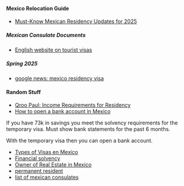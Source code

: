 
#### Mexico Relocation Guide

- [Must-Know Mexican Residency Updates for 2025](https://www.youtube.com/watch?v=hCyVkSJNfOU)

##### Mexican Consulate Documents

- [English website on tourist visas](https://consulmex.sre.gob.mx/boston/index.php/visas-english)

##### Spring 2025

- [google news: mexico residency visa](https://news.google.com/search?for=mexico+residency+visa&hl=en-US&gl=US&ceid=US%3Aen)

#### Random Stuff

- [Qroo Paul: Income Requirements for Residency ](https://www.youtube.com/watch?v=zQh7beYq55Y)
- [How to open a bank account in Mexico](https://www.youtube.com/watch?v=bofVS_jP5T8)

If you have 73k in savings you meet the solvency requirements for the
temporary visa.  Must show bank statements for the past 6 months.

With the temporary visa then you can open a bank account.

- [Types of Visas en Mexico](https://consulmex.sre.gob.mx/houston/index.php/visas/visakinden)
- [Financial solvency](https://consulmex.sre.gob.mx/houston/index.php/temporary-resident-visa-financial-solvency)
- [Owner of Real Estate in Mexico](https://consulmex.sre.gob.mx/houston/index.php/visas/visakinden/18-visas/258-visarealestate)
- [permanent resident](https://consulmex.sre.gob.mx/houston/index.php/visas/visas/18-visas/91-requirements-permanent-resident-visa-retired)
- [list of mexican consulates](https://www.gob.mx/sre/documentos/list-of-mexican-consulates-in-the-united-states?idiom=en)
